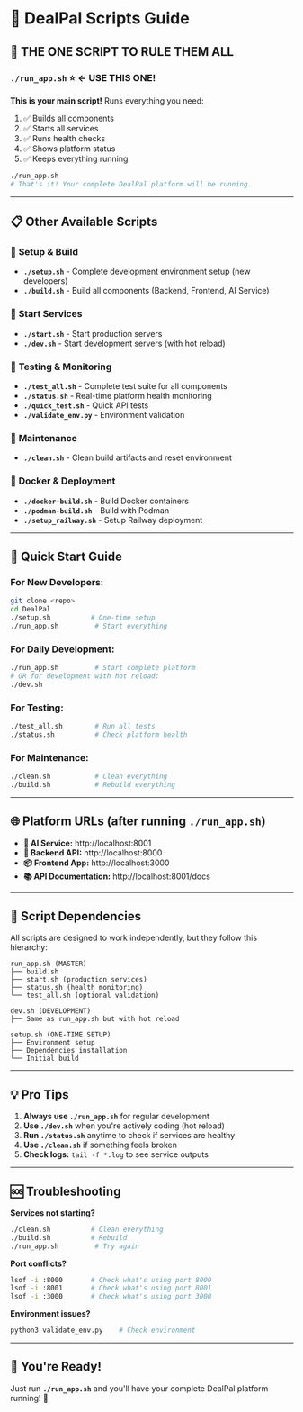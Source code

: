# 🚀 DealPal Scripts Guide

## 🎯 **THE ONE SCRIPT TO RULE THEM ALL**

### **`./run_app.sh`** ⭐ **← USE THIS ONE!**
**This is your main script!** Runs everything you need:
1. ✅ Builds all components
2. ✅ Starts all services 
3. ✅ Runs health checks
4. ✅ Shows platform status
5. ✅ Keeps everything running

```bash
./run_app.sh
# That's it! Your complete DealPal platform will be running.
```

---

## 📋 **Other Available Scripts**

### 🔧 **Setup & Build**
- **`./setup.sh`** - Complete development environment setup (new developers)
- **`./build.sh`** - Build all components (Backend, Frontend, AI Service)

### 🚀 **Start Services**
- **`./start.sh`** - Start production servers
- **`./dev.sh`** - Start development servers (with hot reload)

### 🧪 **Testing & Monitoring**
- **`./test_all.sh`** - Complete test suite for all components
- **`./status.sh`** - Real-time platform health monitoring
- **`./quick_test.sh`** - Quick API tests
- **`./validate_env.py`** - Environment validation

### 🧹 **Maintenance**
- **`./clean.sh`** - Clean build artifacts and reset environment

### 🐳 **Docker & Deployment**
- **`./docker-build.sh`** - Build Docker containers
- **`./podman-build.sh`** - Build with Podman
- **`./setup_railway.sh`** - Setup Railway deployment

---

## 🎯 **Quick Start Guide**

### For New Developers:
```bash
git clone <repo>
cd DealPal
./setup.sh          # One-time setup
./run_app.sh         # Start everything
```

### For Daily Development:
```bash
./run_app.sh         # Start complete platform
# OR for development with hot reload:
./dev.sh
```

### For Testing:
```bash
./test_all.sh        # Run all tests
./status.sh          # Check platform health
```

### For Maintenance:
```bash
./clean.sh           # Clean everything
./build.sh           # Rebuild everything
```

---

## 🌐 **Platform URLs** (after running `./run_app.sh`)

- **🤖 AI Service:** http://localhost:8001
- **🦀 Backend API:** http://localhost:8000  
- **📦 Frontend App:** http://localhost:3000
- **📚 API Documentation:** http://localhost:8001/docs

---

## 🔧 **Script Dependencies**

All scripts are designed to work independently, but they follow this hierarchy:

```
run_app.sh (MASTER)
├── build.sh
├── start.sh (production services)
├── status.sh (health monitoring)
└── test_all.sh (optional validation)

dev.sh (DEVELOPMENT)
├── Same as run_app.sh but with hot reload

setup.sh (ONE-TIME SETUP)
├── Environment setup
├── Dependencies installation
└── Initial build
```

---

## 💡 **Pro Tips**

1. **Always use `./run_app.sh`** for regular development
2. **Use `./dev.sh`** when you're actively coding (hot reload)
3. **Run `./status.sh`** anytime to check if services are healthy
4. **Use `./clean.sh`** if something feels broken
5. **Check logs:** `tail -f *.log` to see service outputs

---

## 🆘 **Troubleshooting**

**Services not starting?**
```bash
./clean.sh          # Clean everything
./build.sh          # Rebuild
./run_app.sh         # Try again
```

**Port conflicts?**
```bash
lsof -i :8000       # Check what's using port 8000
lsof -i :8001       # Check what's using port 8001  
lsof -i :3000       # Check what's using port 3000
```

**Environment issues?**
```bash
python3 validate_env.py    # Check environment
```

---

## 🎉 **You're Ready!**

Just run **`./run_app.sh`** and you'll have your complete DealPal platform running! 🚀
